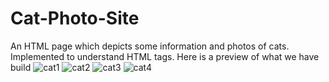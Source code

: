 # Cat-Photo-Site
An HTML page which depicts some information and photos of  cats. Implemented to understand HTML tags.
Here is a preview of what we have build
![cat1](https://user-images.githubusercontent.com/83488126/185436455-ea709217-c965-436e-aab0-5bed495837e4.PNG)
![cat2](https://user-images.githubusercontent.com/83488126/185436450-147d23de-4a6e-476b-b6d2-b207291e32f9.PNG)
![cat3](https://user-images.githubusercontent.com/83488126/185436442-4ec6acab-346b-4a4a-9805-25403ffcfe7b.PNG)
![cat4](https://user-images.githubusercontent.com/83488126/185436432-a5aff3ee-2057-4e42-b268-96b7af552588.PNG)



